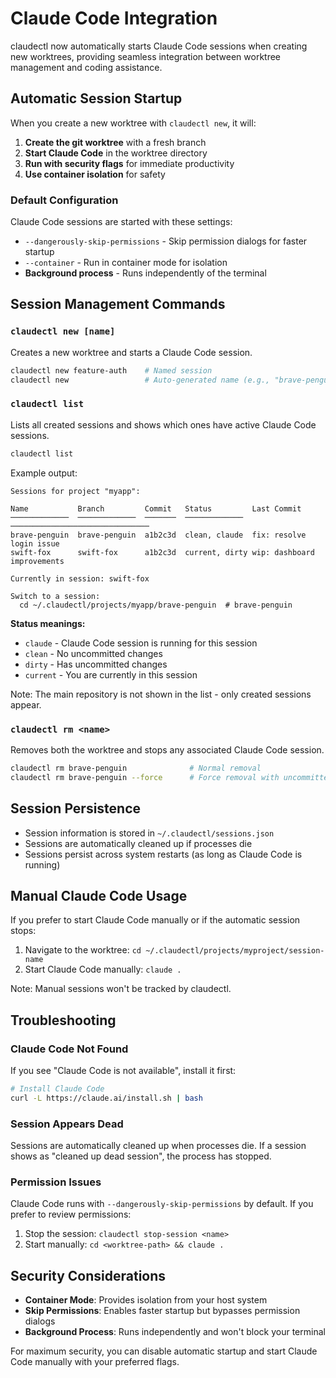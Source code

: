 # Claude Code Integration

claudectl now automatically starts Claude Code sessions when creating new worktrees, providing seamless integration between worktree management and coding assistance.

## Automatic Session Startup

When you create a new worktree with `claudectl new`, it will:

1. **Create the git worktree** with a fresh branch
2. **Start Claude Code** in the worktree directory
3. **Run with security flags** for immediate productivity
4. **Use container isolation** for safety

### Default Configuration

Claude Code sessions are started with these settings:
- `--dangerously-skip-permissions` - Skip permission dialogs for faster startup
- `--container` - Run in container mode for isolation
- **Background process** - Runs independently of the terminal

## Session Management Commands

### `claudectl new [name]`
Creates a new worktree and starts a Claude Code session.

```bash
claudectl new feature-auth    # Named session
claudectl new                 # Auto-generated name (e.g., "brave-penguin")
```

### `claudectl list`
Lists all created sessions and shows which ones have active Claude Code sessions.

```bash
claudectl list
```

Example output:
```
Sessions for project "myapp":

Name           Branch         Commit   Status         Last Commit                    
─────────────  ─────────────  ───────  ─────────────  ───────────────────────────────
brave-penguin  brave-penguin  a1b2c3d  clean, claude  fix: resolve login issue       
swift-fox      swift-fox      a1b2c3d  current, dirty wip: dashboard improvements    

Currently in session: swift-fox

Switch to a session:
  cd ~/.claudectl/projects/myapp/brave-penguin  # brave-penguin
```

**Status meanings:**
- `claude` - Claude Code session is running for this session
- `clean` - No uncommitted changes
- `dirty` - Has uncommitted changes  
- `current` - You are currently in this session

Note: The main repository is not shown in the list - only created sessions appear.

### `claudectl rm <name>`
Removes both the worktree and stops any associated Claude Code session.

```bash
claudectl rm brave-penguin              # Normal removal
claudectl rm brave-penguin --force      # Force removal with uncommitted changes
```

## Session Persistence

- Session information is stored in `~/.claudectl/sessions.json`
- Sessions are automatically cleaned up if processes die
- Sessions persist across system restarts (as long as Claude Code is running)

## Manual Claude Code Usage

If you prefer to start Claude Code manually or if the automatic session stops:

1. Navigate to the worktree: `cd ~/.claudectl/projects/myproject/session-name`
2. Start Claude Code manually: `claude .`

Note: Manual sessions won't be tracked by claudectl.

## Troubleshooting

### Claude Code Not Found
If you see "Claude Code is not available", install it first:
```bash
# Install Claude Code
curl -L https://claude.ai/install.sh | bash
```

### Session Appears Dead
Sessions are automatically cleaned up when processes die. If a session shows as "cleaned up dead session", the process has stopped.

### Permission Issues
Claude Code runs with `--dangerously-skip-permissions` by default. If you prefer to review permissions:
1. Stop the session: `claudectl stop-session <name>`
2. Start manually: `cd <worktree-path> && claude .`

## Security Considerations

- **Container Mode**: Provides isolation from your host system
- **Skip Permissions**: Enables faster startup but bypasses permission dialogs
- **Background Process**: Runs independently and won't block your terminal

For maximum security, you can disable automatic startup and start Claude Code manually with your preferred flags.
